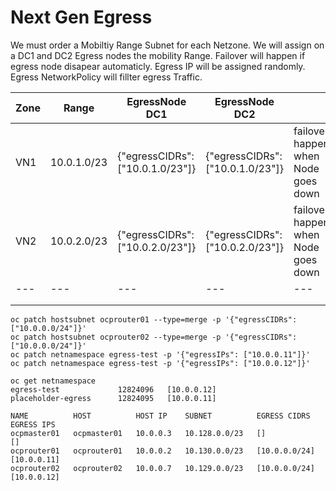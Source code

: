 # Next Gen Egress

We must order a Mobiltiy Range Subnet for each Netzone. We will assign on a DC1 and DC2 Egress nodes the mobility Range.
Failover will happen if egress node disapear automaticly. Egress IP will be assigned randomly. Egress NetworkPolicy will fillter egress Traffic. 

|Zone |Range |EgressNode DC1 |EgressNode DC2   |   |   |
|---|---|---|---|---|---|
|  VN1 | 10.0.1.0/23  | {"egressCIDRs": ["10.0.1.0/23"]}  |  {"egressCIDRs": ["10.0.1.0/23"]} | failover happen when Node goes down  |   |
|  VN2 | 10.0.2.0/23  | {"egressCIDRs": ["10.0.2.0/23"]}  |  {"egressCIDRs": ["10.0.2.0/23"]} | failover happen when Node goes down  |   |
|---|---|---|---|---|
|   |   |   |   |   |
|   |   |   |   |   |

```
oc patch hostsubnet ocprouter01 --type=merge -p '{"egressCIDRs": ["10.0.0.0/24"]}'
oc patch hostsubnet ocprouter02 --type=merge -p '{"egressCIDRs": ["10.0.0.0/24"]}'
oc patch netnamespace egress-test -p '{"egressIPs": ["10.0.0.11"]}'
oc patch netnamespace egress-test -p '{"egressIPs": ["10.0.0.12"]}'

oc get netnamespace
egress-test             12824096   [10.0.0.12]
placeholder-egress      12824095   [10.0.0.11]

NAME          HOST          HOST IP    SUBNET          EGRESS CIDRS    EGRESS IPS
ocpmaster01   ocpmaster01   10.0.0.3   10.128.0.0/23   []              []
ocprouter01   ocprouter01   10.0.0.2   10.130.0.0/23   [10.0.0.0/24]   [10.0.0.11]
ocprouter02   ocprouter02   10.0.0.7   10.129.0.0/23   [10.0.0.0/24]   [10.0.0.12]
```
